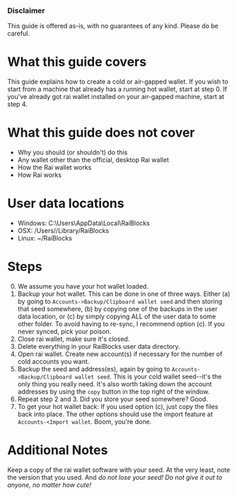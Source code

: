 ### Disclaimer

This guide is offered as-is, with no guarantees of any kind. Please do be careful.

# What this guide covers

This guide explains how to create a cold or air-gapped wallet. If you wish to start from a machine that already has a running hot wallet, start at step 0. If you've already got rai wallet installed on your air-gapped machine, start at step 4.

# What this guide does not cover

* Why you should (or shouldn't) do this
* Any wallet other than the official, desktop Rai wallet
* How the Rai wallet works
* How Rai works

# User data locations

* Windows: C:\Users<user>\AppData\Local\RaiBlocks
* OSX: /Users/<user>/Library/RaiBlocks
* Linux: ~/RaiBlocks

# Steps

0. We assume you have your hot wallet loaded.
1. Backup your hot wallet. This can be done in one of three ways. Either (a) by going to `Accounts->Backup/Clipboard wallet seed` and then storing that seed somewhere, (b) by copying one of the backups in the user data location, or (c) by simply copying ALL of the user data to some other folder.  To avoid having to re-sync, I recommend option (c). If you never synced, pick your poison.
2. Close rai wallet, make sure it's closed.  
3. Delete everything in your RaiBlocks user data directory.
4. Open rai wallet. Create new account(s) if necessary for the number of cold accounts you want.
5. Backup the seed and address(es), again by going to `Accounts->Backup/Clipboard wallet seed`. This is your cold wallet seed--it's the only thing you really need. It's also worth taking down the account addresses by using the `copy` button in the top right of the window.
6. Repeat step 2 and 3.  Did you store your seed somewhere? Good.
7. To get your hot wallet back: If you used option (c), just copy the files back into place. The other options should use the import feature at `Accounts-<Import wallet`.  Boom, you're done.

# Additional Notes

Keep a copy of the rai wallet software with your seed. At the very least, note the version that you used.  And *do not lose your seed!*  *Do not give it out to anyone, no matter how cute!*